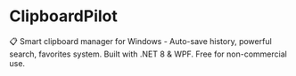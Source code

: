 # ClipboardPilot
📋 Smart clipboard manager for Windows - Auto-save history, powerful search, favorites system. Built with .NET 8 &amp; WPF. Free for non-commercial use.
